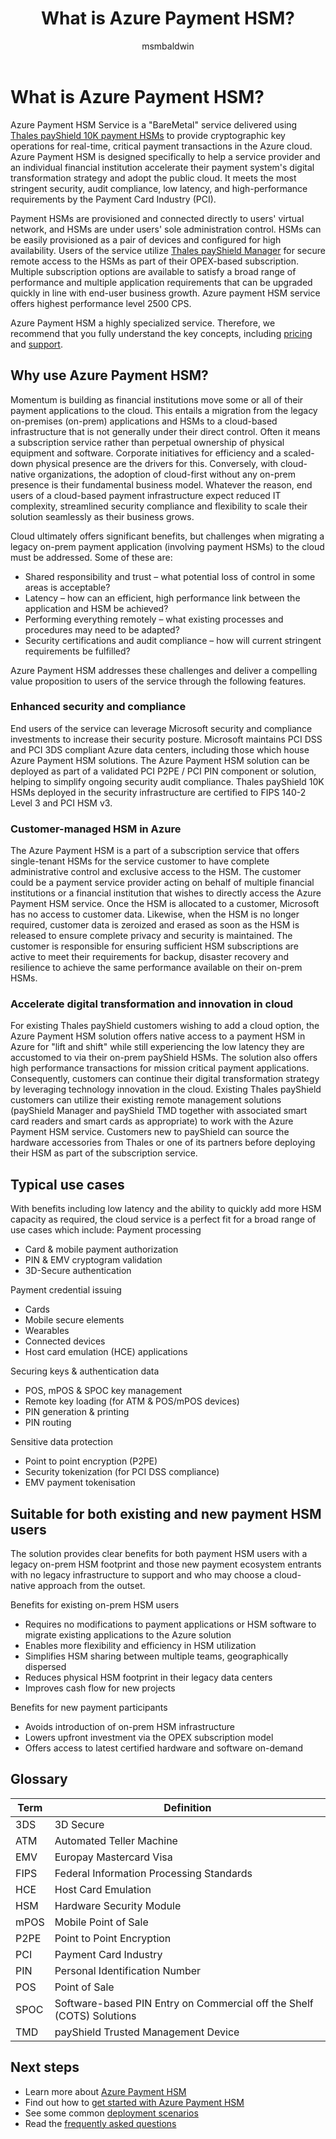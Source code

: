 ﻿---
title: What is Azure Payment HSM?
description: Learn how Azure Payment HSM is an Azure service that xxx.
services: payment-hsm
author: msmbaldwin
tags: azure-resource-manager

ms.service: payment-hsm
ms.workload: security
ms.topic: overview
ms.date: 01/20/2022
ms.author: mbaldwin


---
# What is Azure Payment HSM?

Azure Payment HSM Service is a "BareMetal" service delivered using [Thales payShield 10K payment HSMs](https://cpl.thalesgroup.com/encryption/hardware-security-modules/payment-hsms/payshield-10k) to provide cryptographic key operations for real-time, critical payment transactions in the Azure cloud. Azure Payment HSM is designed specifically to help a service provider and an individual financial institution accelerate their payment system's digital transformation strategy and adopt the public cloud. It meets the most stringent security, audit compliance, low latency, and high-performance requirements by the Payment Card Industry (PCI). 

Payment HSMs are provisioned and connected directly to users' virtual network, and HSMs are under users' sole administration control. HSMs can be easily provisioned as a pair of devices and configured for high availability. Users of the service utilize [Thales payShield Manager](https://cpl.thalesgroup.com/encryption/hardware-security-modules/payment-hsms/payshield-manager) for secure remote access to the HSMs as part of their OPEX-based subscription. Multiple subscription options are available to satisfy a broad range of performance and multiple application requirements that can be upgraded quickly in line with end-user business growth. Azure payment HSM service offers highest performance level 2500 CPS.

Azure Payment HSM a highly specialized service. Therefore, we recommend that you fully understand the key concepts, including [pricing](https://azure.microsoft.com/services/azure-payment-hsm/) and [support](getting-started.md#support). 

## Why use Azure Payment HSM?

Momentum is building as financial institutions move some or all of their payment applications to the cloud. This entails a migration from the legacy on-premises (on-prem) applications and HSMs to a cloud-based infrastructure that is not generally under their direct control. Often it means a subscription service rather than perpetual ownership of physical equipment and software. Corporate initiatives for efficiency and a scaled-down physical presence are the drivers for this. Conversely, with cloud-native organizations, the adoption of cloud-first without any on-prem presence is their fundamental business model. Whatever the reason, end users of a cloud-based payment infrastructure expect reduced IT complexity, streamlined security compliance and flexibility to scale their solution seamlessly as their business grows.

Cloud ultimately offers significant benefits, but challenges when migrating a legacy on-prem payment application (involving payment HSMs) to the cloud must be addressed. Some of these are:
- Shared responsibility and trust – what potential loss of control in some areas is acceptable?
- Latency – how can an efficient, high performance link between the application and HSM be achieved?
- Performing everything remotely – what existing processes and procedures may need to be adapted?
- Security certifications and audit compliance – how will current stringent requirements be fulfilled?

Azure Payment HSM addresses these challenges and deliver a compelling value proposition to users of the service through the following features.

### Enhanced security and compliance

End users of the service can leverage Microsoft security and compliance investments to increase their security posture. Microsoft maintains PCI DSS and PCI 3DS compliant Azure data centers, including those which house Azure Payment HSM solutions. The Azure Payment HSM solution can be deployed as part of a validated PCI P2PE / PCI PIN component or solution, helping to simplify ongoing security audit compliance. Thales payShield 10K HSMs deployed in the security infrastructure are certified to FIPS 140-2 Level 3 and PCI HSM v3. 
 
### Customer-managed HSM in Azure

The Azure Payment HSM is a part of a subscription service that offers single-tenant HSMs for the service customer to have complete administrative control and exclusive access to the HSM. The customer could be a payment service provider acting on behalf of multiple financial institutions or a financial institution that wishes to directly access the Azure Payment HSM service. Once the HSM is allocated to a customer, Microsoft has no access to customer data. Likewise, when the HSM is no longer required, customer data is zeroized and erased as soon as the HSM is released to ensure complete privacy and security is maintained. The customer is responsible for ensuring sufficient HSM subscriptions are active to meet their requirements for backup, disaster recovery and resilience to achieve the same performance available on their on-prem HSMs.

### Accelerate digital transformation and innovation in cloud

For existing Thales payShield customers wishing to add a cloud option, the Azure Payment HSM solution offers native access to a payment HSM in Azure for "lift and shift" while still experiencing the low latency they are accustomed to via their on-prem payShield HSMs. The solution also offers high performance transactions for mission critical payment applications. Consequently, customers can continue their digital transformation strategy by leveraging technology innovation in the cloud. Existing Thales payShield customers can utilize their existing remote management solutions (payShield Manager and payShield TMD together with associated smart card readers and smart cards as appropriate) to work with the Azure Payment HSM service. Customers new to payShield can source the hardware accessories from Thales or one of its partners before deploying their HSM as part of the subscription service. 

## Typical use cases

With benefits including low latency and the ability to quickly add more HSM capacity as required, the cloud service is a perfect fit for a broad range of use cases which include:
Payment processing
- Card & mobile payment authorization
- PIN & EMV cryptogram validation
- 3D-Secure authentication

Payment credential issuing
- Cards
- Mobile secure elements
- Wearables
- Connected devices
- Host card emulation (HCE) applications

Securing keys & authentication data
- POS, mPOS & SPOC key management
- Remote key loading (for ATM & POS/mPOS devices)
- PIN generation & printing
- PIN routing

Sensitive data protection
- Point to point encryption (P2PE)
- Security tokenization (for PCI DSS compliance)
- EMV payment tokenisation

## Suitable for both existing and new payment HSM users

The solution provides clear benefits for both payment HSM users with a legacy on-prem HSM footprint and those new payment ecosystem entrants with no legacy infrastructure to support and who may choose a cloud-native approach from the outset. 

Benefits for existing on-prem HSM users
- Requires no modifications to payment applications or HSM software to migrate existing applications to the Azure solution
- Enables more flexibility and efficiency in HSM utilization
- Simplifies HSM sharing between multiple teams, geographically dispersed
- Reduces physical HSM footprint in their legacy data centers
- Improves cash flow for new projects

Benefits for new payment participants
- Avoids introduction of on-prem HSM infrastructure
- Lowers upfront investment via the OPEX subscription model 
- Offers access to latest certified hardware and software on-demand

## Glossary

| Term | Definition |
|---|---|
| 3DS | 3D Secure |
| ATM | Automated Teller Machine |
| EMV | Europay Mastercard Visa |
| FIPS | Federal Information Processing Standards |
| HCE | Host Card Emulation |
| HSM | Hardware Security Module |
| mPOS | Mobile Point of Sale |
| P2PE | Point to Point Encryption |
| PCI | Payment Card Industry |
| PIN | Personal Identification Number |
| POS | Point of Sale |
| SPOC | Software-based PIN Entry on Commercial off the Shelf (COTS) Solutions |
| TMD | payShield Trusted Management Device |

## Next steps

- Learn more about [Azure Payment HSM](overview.md)
- Find out how to [get started with Azure Payment HSM](getting-started.md)
- See some common [deployment scenarios](deployment-scenarios.md)
- Read the [frequently asked questions](faq.yml)
